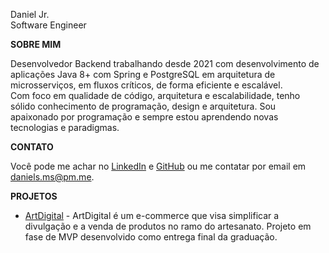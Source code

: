 Daniel Jr.  
Software Engineer  

**SOBRE MIM**  

Desenvolvedor Backend trabalhando desde 2021 com desenvolvimento de aplicações Java 8+ com Spring e PostgreSQL em arquitetura de microsserviços, em fluxos críticos, de forma eficiente e escalável.  
Com foco em qualidade de código, arquitetura e escalabilidade, tenho sólido conhecimento de programação, design e arquitetura. Sou apaixonado por programação e sempre estou aprendendo novas tecnologias e paradigmas.  

**CONTATO**  

Você pode me achar no [LinkedIn](https://www.linkedin.com/in/danielmrcl) e [GitHub](https://github.com/danielmrcl) ou me contatar por email em [daniels.ms@pm.me](mailto:daniels.ms@pm.me).  

**PROJETOS**
- [ArtDigital](https://github.com/danielmrcl/artdigital) - ArtDigital é um e-commerce que visa simplificar a divulgação e a venda de produtos no ramo do artesanato. Projeto em fase de MVP desenvolvido como entrega final da graduação.  
